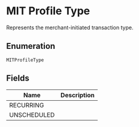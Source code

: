 # MIT Profile Type

Represents the merchant-initiated transaction type.

## Enumeration

`MITProfileType`

## Fields

| Name | Description |
|  --- | --- |
| RECURRING |  |
| UNSCHEDULED |  |
